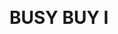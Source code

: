 &emsp;&emsp;&emsp;&emsp;&emsp;&emsp;&emsp;&emsp;&emsp;&emsp; <h1>BUSY BUY I</h1>

                                        